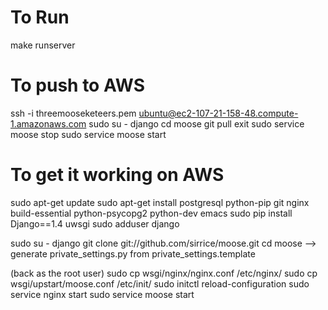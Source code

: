# To Run

make runserver

# To push to AWS
ssh -i threemooseketeers.pem ubuntu@ec2-107-21-158-48.compute-1.amazonaws.com
sudo su - django
cd moose
git pull
exit
sudo service moose stop
sudo service moose start

# To get it working on AWS

sudo apt-get update
sudo apt-get install postgresql python-pip git nginx build-essential python-psycopg2 python-dev emacs
sudo pip install Django==1.4 uwsgi
sudo adduser django
	
sudo su - django
git clone git://github.com/sirrice/moose.git
cd moose
--> generate  private_settings.py from private_settings.template

(back as the root user)
sudo cp wsgi/nginx/nginx.conf /etc/nginx/
sudo cp wsgi/upstart/moose.conf /etc/init/
sudo initctl reload-configuration
sudo service nginx start
sudo service moose start